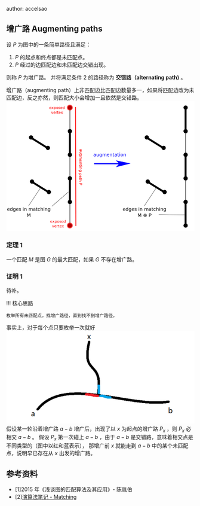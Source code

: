 author: accelsao

## 增广路 Augmenting paths

设 $P$ 为图中的一条简单路径且满足：

1.   $P$ 的起点和终点都是未匹配点。
2.   $P$ 经过的边匹配边和未匹配边交错出现。

则称 $P$ 为增广路。
并将满足条件 2 的路径称为 **交错路（alternating path)** 。

增广路（augmenting path）上非匹配边比匹配边数量多一，如果将匹配边改为未匹配边，反之亦然，则匹配大小会增加一且依然是交错路。![blossom-1](./images/blossom-1.png)

### 定理 1

一个匹配 $M$ 是图 $G$ 的最大匹配，如果 $G$ 不存在增广路。

### 证明 1

待补。

!!! 核心思路

    枚举所有未匹配点，找增广路径，直到找不到增广路径。

事实上，对于每个点只要枚举一次就好![blossom-6](./images/blossom-6.png)假设某一轮沿着增广路 $a - b$ 增广后，出现了以 $x$ 为起点的增广路 $P_x$ ，则 $P_x$ 必相交 $a - b$ 。
假设 $P_x$ 第一次碰上 $a - b$ ，由于 $a - b$ 是交错路，意味着相交点是不同类型的（图中以红和蓝表示），
那增广前 $x$ 就能走到 $a - b$ 中的某个未匹配点，说明早已存在从 $x$ 出发的增广路。

## 参考资料

-   [1]2015 年《浅谈图的匹配算法及其应用》- 陈胤伯
-   [2][演算法笔记 - Matching]( <http://www.csie.ntnu.edu.tw/~u91029/Matching.html> )
